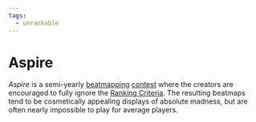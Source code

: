```yaml
---
tags:
  - unrankable
---
```


# Aspire

*Aspire* is a semi-yearly [beatmapping](/wiki/Beatmapping) [contest](/wiki/Contests) where the creators are encouraged to fully ignore the [Ranking Criteria](/wiki/Ranking_Criteria). The resulting beatmaps tend to be cosmetically appealing displays of absolute madness, but are often nearly impossible to play for average players.

<!-- This is a stub -->
<!-- TODO: Insert images and links -->